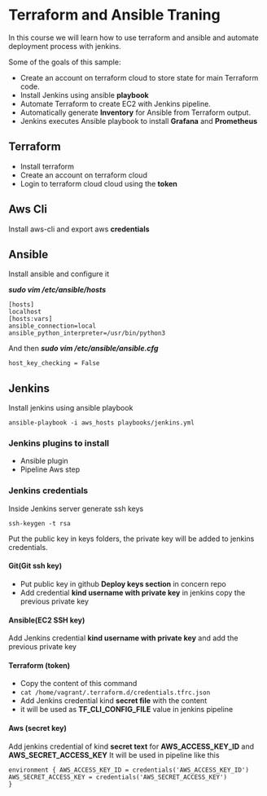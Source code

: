 #  Terraform and Ansible Traning

In this course we will learn how to use terraform and ansible and automate deployment process with jenkins.

Some of the goals of this sample:

 - Create an account on terraform cloud to store state for main Terraform code.
 - Install Jenkins using ansible **playbook** 
 - Automate Terraform to create EC2 with Jenkins pipeline.
 - Automatically generate **Inventory** for Ansible from Terraform output.
 - Jenkins executes Ansible playbook to install **Grafana** and **Prometheus**
 
 ## Terraform
 
 - Install terraform
 - Create an account on terraform cloud
 -  Login to terraform cloud cloud using the **token** 
 
## Aws Cli 
Install aws-cli and export aws **credentials** 

## Ansible 
Install ansible and configure it 

 ***sudo vim /etc/ansible/hosts***
```
[hosts] 
localhost 
[hosts:vars] 
ansible_connection=local 
ansible_python_interpreter=/usr/bin/python3
```
And then ***sudo vim /etc/ansible/ansible.cfg***
```
host_key_checking = False
```

## Jenkins
Install jenkins using ansible playbook 
```
ansible-playbook -i aws_hosts playbooks/jenkins.yml
```
### Jenkins plugins to install

 - Ansible plugin
 - Pipeline Aws step

### Jenkins credentials

Inside Jenkins server generate ssh keys
```
ssh-keygen -t rsa 
```
Put the public key in keys folders, the private key will be added to jenkins credentials. 

#### Git(Git ssh key)
-   Put public key in github **Deploy keys section**  in concern repo
-   Add credential **kind username with private key** in jenkins copy the previous private key

#### Ansible(EC2 SSH key)
Add Jenkins credential **kind username with private key** and add the previous private key

#### Terraform (token)

 - Copy the content of this command
 -  ```cat /home/vagrant/.terraform.d/credentials.tfrc.json```
 - Add Jenkins credential kind **secret file** with the content 
 - it will be used as **TF_CLI_CONFIG_FILE** value in jenkins pipeline
#### Aws (secret key)
Add jenkins credential of kind **secret text** for **AWS_ACCESS_KEY_ID** and **AWS_SECRET_ACCESS_KEY**
 It will be used in pipeline like this 
```
environment { AWS_ACCESS_KEY_ID = credentials('AWS_ACCESS_KEY_ID') 
AWS_SECRET_ACCESS_KEY = credentials('AWS_SECRET_ACCESS_KEY')
}
```
